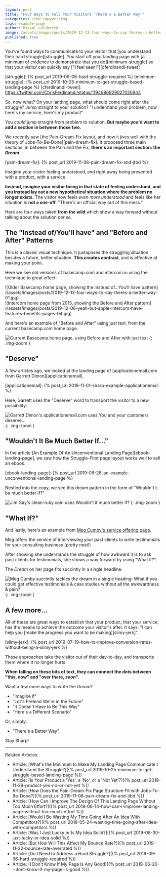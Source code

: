 ```yaml
---
layout: post
title: "Four Ways to Tell Your Visitors 'There's a Better Way'"
categories: jtbd copywriting
tags: example-page
author: Pascal Laliberté
image: /assets/images/posts/2019-12-13-four-ways-to-say-theres-a-better-way.jpg
published: true
---
```


You've found ways to communicate to your visitor that [you understand their hard struggle][struggle]. You start off your landing page with [a minimum of evidence to demonstrate that you do][minimum-struggle] so that your visitor can quickly say ["I feel seen!"][cferdinandi-tweet]

[struggle]: {% post_url 2019-09-06-hard-struggle-required %}
[minimum-struggle]: {% post_url 2019-10-25-minimum-to-get-struggle-based-landing-page %}
[cferdinandi-tweet]: https://twitter.com/ChrisFerdinandi/status/1194996929027026944

So, now what? On your landing page, what should come right after the struggle? Jump straight to your solution? "I understand your problem, now here's my service, here's my product".

You _could_ jump straight from problem to solution. **But maybe you'd want to add a section in between those two.**

We recently saw [the Pain-Dream-Fix layout, and how it jives well with the theory of Jobs-To-Be-Done][pain-dream-fix]. It proposed three main sections: in between the Pain and the Fix, **there's an important section: the _Dream_**.

[pain-dream-fix]: {% post_url 2019-11-08-pain-dream-fix-and-jtbd %}

Imagine your visitor feeling understood, and right away being presented with a product, with a service.

**Instead, imagine your visitor being in that state of feeling understood, and you instead lay out a new hypothetical situation where the problem no longer exists.** The visitor now feels _even more understood_ and feels like her situation is **not a one-off**. "There's an official way out of this mess."

Here are four ways taken **from the wild** which show a way forward without talking about the solution _per se_.

## The "Instead of/You'll have" and "Before and After" Patterns

This is a classic visual technique. It juxtaposes the struggling situation besides a future, better situation. **This creates contrast**, and is effective at making your point.

Here we see old versions of basecamp.com and intercom.io using the technique to great effect:

<div class="img-zoom two-up" markdown="1">

<div class="left" markdown="1">
![Older Basecamp home page, showing the Instead of...You'll have pattern](/assets/images/posts/2019-12-13-four-ways-to-say-theres-a-better-way-01.jpg)
</div>

<div class="right" markdown="1">
![Intercom home page from 2015, showing the Before and After pattern](/assets/images/posts/2019-12-06-yeah-but-apple-intercom-have-features-benefits-pages-04.jpg)
</div>

</div>

And here's an example of "Before and After" using just text, from the current basecamp.com home page.

![Current Basecamp home page, using Before and After with just text](/assets/images/posts/2019-12-13-four-ways-to-say-theres-a-better-way-02.jpg)
{: .img-zoom }

## "Deserve"

A few articles ago, we looked at the landing page of [applicationemail.com from Garrett Dimon][applicationemail].

[applicationemail]: {% post_url 2019-11-01-sharp-example-applicationemail %}

Here, Garrett uses the "Deserve" word to transport the visitor to a new possibility:

![Garrett Dimon's applicationemail.com uses You and your customers deserve…](/assets/images/posts/2019-12-13-four-ways-to-say-theres-a-better-way-03.jpg)
{: .img-zoom }

## "Wouldn't It Be Much Better If..."

In the article [An Example Of An Unconventional Landing Page][ebook-landing-page], we saw how the Struggle-First page layout works well to sell an ebook.

[ebook-landing-page]: {% post_url 2019-06-28-an-example-unconventional-landing-page %}

Nestled into the copy, we see this dream pattern in the form of "Wouldn't it be much better if?"

![Jim Gay's clean-ruby.com uses Wouldn't it much better if?](/assets/images/posts/2019-12-13-four-ways-to-say-theres-a-better-way-04.jpg)
{: .img-zoom }

## "What If?"

And lastly, here's an example from [Meg Cumby's service offering page][meg].

Meg offers the service of interviewing your past clients to write testimonials for your consulting business (pretty neat!)

After showing she understands the struggle of how awkward it is to ask past clients for testimonials, she shows a way forward by using "What if?".

The _Dream_ on her page fits succintly in a single headline:

[meg]: https://megcumby.com

![Meg Cumby succintly tackles the dream in a single heading: What if you could get effective testimonials & case studies without all the awkwardness & pain?](/assets/images/posts/2019-12-13-four-ways-to-say-theres-a-better-way-05.jpg)
{: .img-zoom }

## A few more...

All of these are great ways to establish that your product, that your service, has the means to achieve the outcome your visitor's after. It says: "I can help you [make the progress you want to be making][slimy-jerk]".

[slimy-jerk]: {% post_url 2019-07-19-how-to-improve-conversion-rates-without-being-a-slimy-jerk %}

These approaches take the visitor out of their day-to-day, and transports them where it no longer hurts.

**When falling on these bits of text, they can connect the dots between "this, now" and "over there, _soon_".**

Want a few more ways to write the _Dream_?

* "Imagine if"
* "Let's Pretend We're in the Future"
* "It Doesn't Have to Be This Way"
* "Here's a Different Scenario"

Or, simply:

* "There's a Better Way"

Stay Sharp!

---

Related Articles: 

* Article: [What's the Minimum to Make My Landing Page Communicate I Understand the Struggle?]({% post_url 2019-10-25-minimum-to-get-struggle-based-landing-page %})
* Article: [Is Your Product a 'Yes', a 'No', or a 'Not Yet'?]({% post_url 2019-11-29-product-yes-no-or-not-yet %})
* Article: [How Does the Pain-Dream-Fix Page Structure Fit with Jobs-To-Be-Done?]({% post_url 2019-11-08-pain-dream-fix-and-jtbd %})
* Article: [How Can I Improve The Design Of This Landing Page Without Too Much Effort?]({% post_url 2019-06-14-how-can-i-improve-landing-page-without-too-much-effort %})
* Article: [Would I Be Wasting My Time Going After An Idea With Competitors?]({% post_url 2019-05-24-wasting-time-going-after-idea-with-competitors %})
* Article: [Was I Just Lucky or Is My Idea Solid?]({% post_url 2019-08-30-just-lucky-or-idea-solid %})
* Article: [But How Will This Affect My Bounce Rate?]({% post_url 2019-11-22-bounce-rate-overrated %})
* Article: [Do I Need to Address a Hard Struggle?]({% post_url 2019-09-06-hard-struggle-required %})
* Article: [I Don't Know If My Page Is Any Good]({% post_url 2019-06-20-i-dont-know-if-my-page-is-good %})
